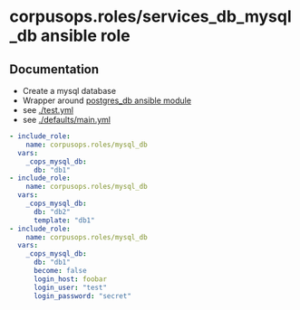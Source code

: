 # corpusops.roles/services_db_mysql_db ansible role
## Documentation

- Create a mysql database
- Wrapper around [postgres_db ansible module](http://docs.ansible.com/ansible/latest/mysql_db_module.html)
- see [./test.yml](./test.yml)
- see [./defaults/main.yml](./defaults/main.yml)

```yaml
- include_role:
    name: corpusops.roles/mysql_db
  vars:
    _cops_mysql_db:
      db: "db1"
- include_role:
    name: corpusops.roles/mysql_db
  vars:
    _cops_mysql_db:
      db: "db2"
      template: "db1"
- include_role:
    name: corpusops.roles/mysql_db
  vars:
    _cops_mysql_db:
      db: "db1"
      become: false
      login_host: foobar
      login_user: "test"
      login_password: "secret"
```
